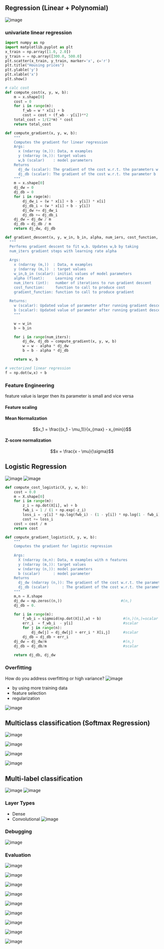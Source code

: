 ## Regression (Linear + Polynomial) 
![image](https://github.com/user-attachments/assets/587e5d4b-31c8-4d14-b57a-ad57611c5373)

### univariate linear regression

```python
import numpy as np
import matplotlib.pyplot as plt
x_train = np.array([1.0, 2.0])
y_train = = np.array([300.0, 500.0]
plt.scatter(x_train, y_train, marker='x', c='r')
plt.title("Housing prices")
plt.ylable('y')
plt.xlable('x')
plt.show()

# calc cost
def compute_cost(x, y, w, b):
    m = x.shape[0]
    cost = 0
    for i in range(m):
        f_wb = w * x[i] + b
        cost = cost + (f_wb - y[i])**2
    total_cost = 1/(2*m) * cost
    return total_cost

def compute_gradient(x, y, w, b):
    """
    Computes the gradient for linear regression 
    Args:
      x (ndarray (m,)): Data, m examples 
      y (ndarray (m,)): target values
      w,b (scalar)    : model parameters  
    Returns
      dj_dw (scalar): The gradient of the cost w.r.t. the parameters w
      dj_db (scalar): The gradient of the cost w.r.t. the parameter b     
    """
    m = x.shape[0]
    dj_dw = 0
    dj_db = 0
    for i in rage(m):
        dj_dw_i = (w * x[i] + b - y[i]) * x[i]
        dj_db_i = (w * x[i] + b - y[i])
        dj_dw += dj_dw_i
        dj_db += dj_db_i
    dj_dw = dj_dw / m
    dj_db = dj_db / m
    return dj_dw, dj_db

def gradient_descent(x, y, w_in, b_in, alpha, num_iers, cost_function, gradient_function):
  """
  Performs gradient descent to fit w,b. Updates w,b by taking 
  num_iters gradient steps with learning rate alpha
  
  Args:
    x (ndarray (m,))  : Data, m examples 
    y (ndarray (m,))  : target values
    w_in,b_in (scalar): initial values of model parameters  
    alpha (float):     Learning rate
    num_iters (int):   number of iterations to run gradient descent
    cost_function:     function to call to produce cost
    gradient_function: function to call to produce gradient
    
  Returns:
    w (scalar): Updated value of parameter after running gradient descent
    b (scalar): Updated value of parameter after running gradient descent
    """

    w = w_in
    b = b_in

    for i in range(num_iters):
        dj_dw, dj_db = compute_gradient(x, y, w, b)
        w = w - alpha * dj_dw
        b = b - alpha * dj_db

    return w, b

# vectorized linear regression
f = np.dot(w,x) + b 
```
### Feature Engineering

feature value is larger then its parameter is small and vice versa

#### Feature scaling
#### Mean Normalization
```math
x_1 = \frac{(x_1 - \mu_1)}{x_{max} - x_{min}}
```
#### Z-score normalization
$$x = \frac{x - \mu}{\sigma}$$

## Logistic Regression

![image](https://github.com/user-attachments/assets/d51ff2f6-82f5-49c3-8dbd-1bc009e7b953)
![image](https://github.com/user-attachments/assets/c3a3ab9d-4122-4524-920f-5639f21af335)

```python
def compute_cost_logistic(X, y, w, b):
    cost = 0.0
    m = X.shape[0]
    for i in range(m):
        z_i = np.dot(X[i], w) + b
        fwb_i = 1 / (1 + np.exp(-z_i)
        loss_i = -y[i] * np.log(fwb_i) - (1 - y[i]) * np.log(1 - fwb_i)
        cost += loss_i
    cost = cost / m
    return cost

def compute_gradient_logistic(X, y, w, b): 
    """
    Computes the gradient for logistic regression 
 
    Args:
      X (ndarray (m,n): Data, m examples with n features
      y (ndarray (m,)): target values
      w (ndarray (n,)): model parameters  
      b (scalar)      : model parameter
    Returns
      dj_dw (ndarray (n,)): The gradient of the cost w.r.t. the parameters w. 
      dj_db (scalar)      : The gradient of the cost w.r.t. the parameter b. 
    """
    m,n = X.shape
    dj_dw = np.zeros((n,))                           #(n,)
    dj_db = 0.

    for i in range(m):
        f_wb_i = sigmoid(np.dot(X[i],w) + b)          #(n,)(n,)=scalar
        err_i  = f_wb_i  - y[i]                       #scalar
        for j in range(n):
            dj_dw[j] = dj_dw[j] + err_i * X[i,j]      #scalar
        dj_db = dj_db + err_i
    dj_dw = dj_dw/m                                   #(n,)
    dj_db = dj_db/m                                   #scalar
        
    return dj_db, dj_dw  
```

### Overfitting

How do you address overfitting or high variance?
![image](https://github.com/user-attachments/assets/bbef9c36-4fc9-4f16-95ed-52580fe5117c)

- by using more training data
- feature selection
- regularization

![image](https://github.com/user-attachments/assets/7804aacb-0bb9-411f-9d15-dfc017e2c8be)

## Multiclass  classification (Softmax Regression)
![image](https://github.com/user-attachments/assets/36cebb2a-6f4d-4295-abbf-40a7eea36d7f)


![image](https://github.com/user-attachments/assets/ff25da0e-9d81-4e9e-aa54-71f5815bafbb)


![image](https://github.com/user-attachments/assets/6613bf2a-c461-4237-8cf5-154dc105f420)

![image](https://github.com/user-attachments/assets/8f3e0f12-1e06-4417-9d20-5c655ed6fe2f)

## Multi-label classification
![image](https://github.com/user-attachments/assets/8e4b8fe1-f73c-4514-88cd-addd4f4ecc98)
![image](https://github.com/user-attachments/assets/f0e199f7-2f36-4b5e-8193-ba886dc95cb6)

### Layer Types

- Dense
- Convolutional
![image](https://github.com/user-attachments/assets/d3b1b10c-a320-4e53-92c1-0e68b8b9c7f6)

### Debugging

![image](https://github.com/user-attachments/assets/3a8421ed-d6cd-4867-96bc-60cbb2ddaeab)

### Evaluation

![image](https://github.com/user-attachments/assets/6e949c08-73c3-4e32-ab92-060b9d46c88d)

![image](https://github.com/user-attachments/assets/9447ed19-b4ea-4645-bf2e-73e01be92b40)

![image](https://github.com/user-attachments/assets/e3119ac2-b657-4180-9d23-1b1356661aea)

![image](https://github.com/user-attachments/assets/6b88a501-804a-493e-bb9f-77cd571d1ba6)

![image](https://github.com/user-attachments/assets/6258f793-b0c8-4e91-b57d-c033c4806849)

![image](https://github.com/user-attachments/assets/161dab94-e09f-4d41-aaeb-facd2845c952)

![image](https://github.com/user-attachments/assets/39bb3785-dd89-4b26-8045-2bc284cd9cc0)

![image](https://github.com/user-attachments/assets/e7d89f81-1a22-475b-b096-220f54172bd6)

![image](https://github.com/user-attachments/assets/94567e05-9935-4fb0-a8e3-fabfb0fc41c1)



